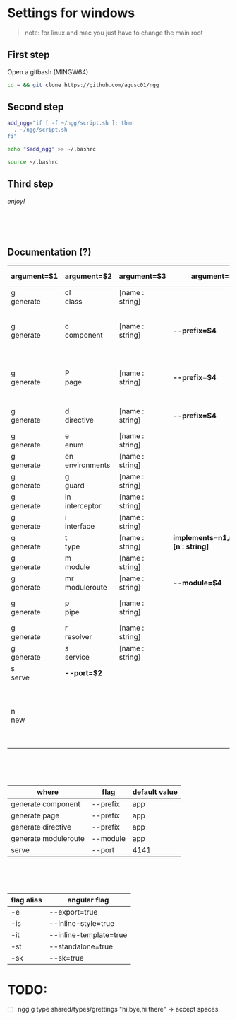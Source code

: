 # Settings for windows

> note: for linux and mac you just have to change the main root

## First step

Open a gitbash (MINGW64)

```bash
cd ~ && git clone https://github.com/agusc01/ngg
```

## Second step

```bash
add_ngg="if [ -f ~/ngg/script.sh ]; then
  . ~/ngg/script.sh
fi"

echo "$add_ngg" >> ~/.bashrc

source ~/.bashrc
```

## Third step

_enjoy!_

<br>
<br>
<br>

## Documentation (?)

| argument=$1   | argument=$2        | argument=$3     | argument=$4                              | default flags                                                                                    | type   | flags alias                    |
| ------------- | ------------------ | --------------- | ---------------------------------------- | ------------------------------------------------------------------------------------------------ | ------ | ------------------------------ |
| g <br> generate | cl <br> class        | [name : string] |                                          | --type=class                                                                                     | native |                                |
| g <br> generate | c <br> component     | [name : string] | **--prefix=$4**                          |                                                                                                  | native | -e <br> -is <br> -it <br> -st <br> -sk |
| g <br> generate | P <br> page          | [name : string] | **--prefix=$4**                          | --type=page                                                                                      | native | -e <br> -is <br> -it <br> -st <br> -sk |
| g <br> generate | d <br> directive     | [name : string] | **--prefix=$4**                          |                                                                                                  | native | -e <br> -st <br> -sk               |
| g <br> generate | e <br> enum          | [name : string] |                                          | --type=enum                                                                                      | native |                                |
| g <br> generate | en <br> environments | [name : string] |                                          |                                                                                                  | native |                                |
| g <br> generate | g <br> guard         | [name : string] |                                          | --functional=true                                                                                | native | -sk                            |
| g <br> generate | in <br> interceptor  | [name : string] |                                          | --functional=true                                                                                | native | -sk                            |
| g <br> generate | i <br> interface     | [name : string] |                                          | --type=interface                                                                                 | native |                                |
| g <br> generate | t <br> type          | [name : string] | **implements=n1,n2,...,nn [n : string]** | --type=type                                                                                      | fake   |                                |
| g <br> generate | m <br> module        | [name : string] |                                          |                                                                                                  | native |                                |
| g <br> generate | mr <br> moduleroute  | [name : string] | **--module=$4**                          | --routing=true                                                                                   | native |                                |
| g <br> generate | p <br> pipe          | [name : string] |                                          |                                                                                                  | native | -e <br> -st <br> -sk               |
| g <br> generate | r <br> resolver      | [name : string] |                                          | --functional=true                                                                                | native | -sk                            |
| g <br> generate | s <br> service       | [name : string] |                                          |                                                                                                  | native | -sk                            |
| s <br> serve    | **--port=$2**      |                 |                                          | --open                                                                                           | native |                                |
| n <br> new      |                    |                 |                                          | --skipt-test=true <br> --style=scss <br> --standalone=false <br> --routing=true <br> --ssr=false | native |                                |

<br>
<br>
<br>

| where                | flag     | default value |
| -------------------- | -------- | ------------- |
| generate component   | --prefix | app           |
| generate page        | --prefix | app           |
| generate directive   | --prefix | app           |
| generate moduleroute | --module | app           |
| serve                | --port   | 4141          |

<br>
<br>
<br>

| flag alias | angular flag           |
| ---------- | ---------------------- |
| -e         | --export=true          |
| -is        | --inline-style=true    |
| -it        | --inline-template=true |
| -st        | --standalone=true      |
| -sk        | --sk=true              |


# TODO: 

- [ ] ngg g type shared/types/grettings "hi,bye,hi there" -> accept spaces